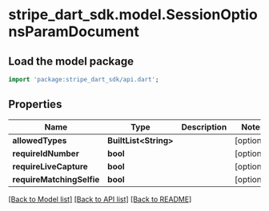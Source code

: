 # stripe_dart_sdk.model.SessionOptionsParamDocument

## Load the model package
```dart
import 'package:stripe_dart_sdk/api.dart';
```

## Properties
Name | Type | Description | Notes
------------ | ------------- | ------------- | -------------
**allowedTypes** | **BuiltList&lt;String&gt;** |  | [optional] 
**requireIdNumber** | **bool** |  | [optional] 
**requireLiveCapture** | **bool** |  | [optional] 
**requireMatchingSelfie** | **bool** |  | [optional] 

[[Back to Model list]](../README.md#documentation-for-models) [[Back to API list]](../README.md#documentation-for-api-endpoints) [[Back to README]](../README.md)


